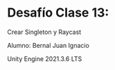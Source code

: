 # Desafío Clase 13:

Crear Singleton y Raycast

Alumno: Bernal Juan Ignacio

Unity Engine 2021.3.6 LTS


